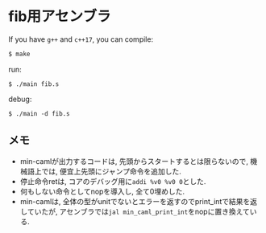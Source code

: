 # fib用アセンブラ

If you have `g++` and `c++17`, you can compile:
```bash
$ make 
```

run:
```
$ ./main fib.s
```

debug:
```
$ ./main -d fib.s
```

## メモ

- min-camlが出力するコードは, 先頭からスタートするとは限らないので, 機械語上では, 便宜上先頭にジャンプ命令を追加した. 
- 停止命令retは, コアのデバッグ用に`addi %v0 %v0 0`とした.
- 何もしない命令としてnopを導入し, 全て0埋めした. 
- min-camlは, 全体の型がunitでないとエラーを返すのでprint_intで結果を返していたが, アセンブラでは`jal min_caml_print_int`をnopに置き換えている.

